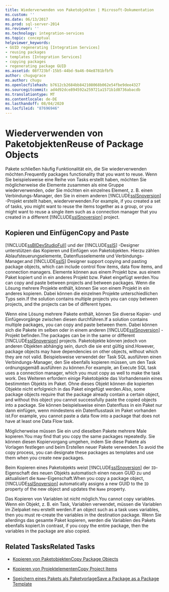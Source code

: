 ```yaml
---
title: Wiederverwenden von Paketobjekten | Microsoft-Dokumentation
ms.custom: ''
ms.date: 06/13/2017
ms.prod: sql-server-2014
ms.reviewer: ''
ms.technology: integration-services
ms.topic: conceptual
helpviewer_keywords:
- GUID regenerating [Integration Services]
- reusing packages
- templates [Integration Services]
- copying packages
- regenerating package GUID
ms.assetid: 08f723bf-15b5-44bd-9a46-04e8781bfbfb
author: chugugrace
ms.author: chugu
ms.openlocfilehash: b7612cb2684bb842108068b062e54fbe9dee4327
ms.sourcegitcommit: ad4d92dce894592a259721a1571b1d8736abacdb
ms.translationtype: MT
ms.contentlocale: de-DE
ms.lasthandoff: 08/04/2020
ms.locfileid: "87696946"
---
```

# <a name="reuse-of-package-objects"></a><span data-ttu-id="5075d-102">Wiederverwenden von Paketobjekten</span><span class="sxs-lookup"><span data-stu-id="5075d-102">Reuse of Package Objects</span></span>
  <span data-ttu-id="5075d-103">Pakete schließen häufig Funktionalität ein, die Sie wiederverwenden möchten.</span><span class="sxs-lookup"><span data-stu-id="5075d-103">Frequently packages functionality that you want to reuse.</span></span> <span data-ttu-id="5075d-104">Wenn Sie beispielsweise eine Reihe von Tasks erstellt haben, möchten Sie möglicherweise die Elemente zusammen als eine Gruppe wiederverwenden, oder Sie möchten ein einzelnes Element, z. B. einen Verbindungs-Manager, den Sie in einem anderen [!INCLUDE[ssISnoversion](../includes/ssisnoversion-md.md)] -Projekt erstellt haben, wiederverwenden.</span><span class="sxs-lookup"><span data-stu-id="5075d-104">For example, if you created a set of tasks, you might want to reuse the items together as a group, or you might want to reuse a single item such as a connection manager that you created in a different [!INCLUDE[ssISnoversion](../includes/ssisnoversion-md.md)] project.</span></span>  
  
## <a name="copy-and-paste"></a><span data-ttu-id="5075d-105">Kopieren und Einfügen</span><span class="sxs-lookup"><span data-stu-id="5075d-105">Copy and Paste</span></span>  
 [!INCLUDE[ssBIDevStudioFull](../includes/ssbidevstudiofull-md.md)] <span data-ttu-id="5075d-106">und der [!INCLUDE[ssIS](../includes/ssis-md.md)] -Designer unterstützen das Kopieren und Einfügen von Paketobjekten. Hierzu zählen Ablaufsteuerungselemente, Datenflusselemente und Verbindungs-Manager.</span><span class="sxs-lookup"><span data-stu-id="5075d-106">and [!INCLUDE[ssIS](../includes/ssis-md.md)] Designer support copying and pasting package objects, which can include control flow items, data flow items, and connection managers.</span></span> <span data-ttu-id="5075d-107">Elemente können aus einem Projekt bzw. aus einem Paket kopiert und in ein anderes Projekt bzw. Paket eingefügt werden.</span><span class="sxs-lookup"><span data-stu-id="5075d-107">You can copy and paste between projects and between packages.</span></span> <span data-ttu-id="5075d-108">Wenn die Lösung mehrere Projekte enthält, können Sie von einem Projekt in ein anderes kopieren. Dabei können die einzelnen Projekte unterschiedlichen Typs sein.</span><span class="sxs-lookup"><span data-stu-id="5075d-108">If the solution contains multiple projects you can copy between projects, and the projects can be of different types.</span></span>  
  
 <span data-ttu-id="5075d-109">Wenn eine Lösung mehrere Pakete enthält, können Sie diverse Kopier- und Einfügevorgänge zwischen diesen durchführen.</span><span class="sxs-lookup"><span data-stu-id="5075d-109">If a solution contains multiple packages, you can copy and paste between them.</span></span> <span data-ttu-id="5075d-110">Dabei können sich die Pakete im selben oder in einem anderen [!INCLUDE[ssISnoversion](../includes/ssisnoversion-md.md)] -Projekt befinden.</span><span class="sxs-lookup"><span data-stu-id="5075d-110">The packages can be in the same or different [!INCLUDE[ssISnoversion](../includes/ssisnoversion-md.md)] projects.</span></span> <span data-ttu-id="5075d-111">Paketobjekte können jedoch von anderen Objekten abhängig sein, durch die sie erst gültig sind.</span><span class="sxs-lookup"><span data-stu-id="5075d-111">However, package objects may have dependencies on other objects, without which they are not valid.</span></span> <span data-ttu-id="5075d-112">Beispielsweise verwendet der Task SQL ausführen einen Verbindungs-Manager, den Sie ebenfalls kopieren müssen, um den Task ordnungsgemäß ausführen zu können.</span><span class="sxs-lookup"><span data-stu-id="5075d-112">For example, an Execute SQL task uses a connection manager, which you must copy as well to make the task work.</span></span> <span data-ttu-id="5075d-113">Des Weiteren erfordern einige Paketobjekte das Vorhandensein eines bestimmten Objekts im Paket. Ohne dieses Objekt können die kopierten Objekte nicht erfolgreich in das Paket eingefügt werden.</span><span class="sxs-lookup"><span data-stu-id="5075d-113">Also, some package objects require that the package already contain a certain object, and without this object you cannot successfully paste the copied objects into a package.</span></span> <span data-ttu-id="5075d-114">Sie können beispielsweise einen Datenfluss in ein Paket nur dann einfügen, wenn mindestens ein Datenflusstask im Paket vorhanden ist.</span><span class="sxs-lookup"><span data-stu-id="5075d-114">For example, you cannot paste a data flow into a package that does not have at least one Data Flow task.</span></span>  
  
 <span data-ttu-id="5075d-115">Möglicherweise müssen Sie ein und dieselben Pakete mehrere Male kopieren.</span><span class="sxs-lookup"><span data-stu-id="5075d-115">You may find that you copy the same packages repeatedly.</span></span> <span data-ttu-id="5075d-116">Sie können diesen Kopiervorgang umgehen, indem Sie diese Pakete als Vorlagen festlegen und beim Erstellen neuer Pakete verwenden.</span><span class="sxs-lookup"><span data-stu-id="5075d-116">To avoid the copy process, you can designate these packages as templates and use them when you create new packages.</span></span>  
  
 <span data-ttu-id="5075d-117">Beim Kopieren eines Paketobjekts weist [!INCLUDE[ssISnoversion](../includes/ssisnoversion-md.md)] der `ID`-Eigenschaft des neuen Objekts automatisch einen neuen GUID zu und aktualisiert die `Name`-Eigenschaft.</span><span class="sxs-lookup"><span data-stu-id="5075d-117">When you copy a package object, [!INCLUDE[ssISnoversion](../includes/ssisnoversion-md.md)] automatically assigns a new GUID to the `ID` property of the new object and updates the `Name` property.</span></span>  
  
 <span data-ttu-id="5075d-118">Das Kopieren von Variablen ist nicht möglich.</span><span class="sxs-lookup"><span data-stu-id="5075d-118">You cannot copy variables.</span></span> <span data-ttu-id="5075d-119">Wenn ein Objekt, z. B. ein Task, Variablen verwendet, müssen die Variablen im Zielpaket neu erstellt werden.</span><span class="sxs-lookup"><span data-stu-id="5075d-119">If an object such as a task uses variables, then you must re-create the variables in the destination package.</span></span> <span data-ttu-id="5075d-120">Wenn Sie allerdings das gesamte Paket kopieren, werden die Variablen des Pakets ebenfalls kopiert.</span><span class="sxs-lookup"><span data-stu-id="5075d-120">In contrast, if you copy the entire package, then the variables in the package are also copied.</span></span>  
  
## <a name="related-tasks"></a><span data-ttu-id="5075d-121">Related Tasks</span><span class="sxs-lookup"><span data-stu-id="5075d-121">Related Tasks</span></span>  
  
-   [<span data-ttu-id="5075d-122">Kopieren von Paketobjekten</span><span class="sxs-lookup"><span data-stu-id="5075d-122">Copy Package Objects</span></span>](../../2014/integration-services/copy-package-objects.md)  
  
-   [<span data-ttu-id="5075d-123">Kopieren von Projektelementen</span><span class="sxs-lookup"><span data-stu-id="5075d-123">Copy Project Items</span></span>](../../2014/integration-services/copy-project-items.md)  
  
-   [<span data-ttu-id="5075d-124">Speichern eines Pakets als Paketvorlage</span><span class="sxs-lookup"><span data-stu-id="5075d-124">Save a Package as a Package Template</span></span>](../../2014/integration-services/save-a-package-as-a-package-template.md)  
  
  
